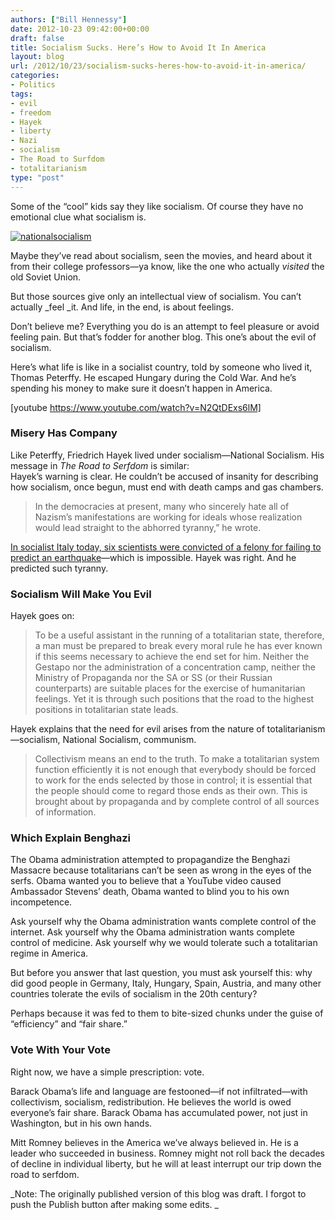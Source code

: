 ```yaml
---
authors: ["Bill Hennessy"]
date: 2012-10-23 09:42:00+00:00
draft: false
title: Socialism Sucks. Here’s How to Avoid It In America
layout: blog
url: /2012/10/23/socialism-sucks-heres-how-to-avoid-it-in-america/
categories:
- Politics
tags:
- evil
- freedom
- Hayek
- liberty
- Nazi
- socialism
- The Road to Surfdom
- totalitarianism
type: "post"
---
```


Some of the “cool” kids say they like socialism. Of course they have no emotional clue what socialism is.

[![nationalsocialism](https://ludicrite.files.wordpress.com/2012/10/nationalsocialism_thumb.jpg)
](https://ludicrite.files.wordpress.com/2012/10/nationalsocialism.jpg)

Maybe they’ve read about socialism, seen the movies, and heard about it from their college professors—ya know, like the one who actually _visited_ the old Soviet Union. 

But those sources give only an intellectual view of socialism. You can’t actually _feel _it. And life, in the end, is about feelings.

Don’t believe me? Everything you do is an attempt to feel pleasure or avoid feeling pain. But that’s fodder for another blog. This one’s about the evil of socialism.

Here’s what life is like in a socialist country, told by someone who lived it, Thomas Peterffy. He escaped Hungary during the Cold War. And he’s spending his money to make sure it doesn’t happen in America.

[youtube https://www.youtube.com/watch?v=N2QtDExs6lM] 

### Misery Has Company

Like Peterffy, Friedrich Hayek lived under socialism—National Socialism. His message in _The Road to Serfdom_ is similar:  
Hayek’s warning is clear. He couldn’t be accused of insanity for describing how socialism, once begun, must end with death camps and gas chambers.

> In the democracies at present, many who sincerely hate all of Nazism’s manifestations are working for ideals whose realization would lead straight to the abhorred tyranny,” he wrote. 
> 
> 

[In socialist Italy today, six scientists were convicted of a felony for failing to predict an earthquake](https://www.businessinsider.com/italian-seismologists-six-years-prison-2012-10)—which is impossible. Hayek was right. And he predicted such tyranny. 

### Socialism Will Make You Evil

Hayek goes on:

> To be a useful assistant in the running of a totalitarian state, therefore, a man must be prepared to break every moral rule he has ever known if this seems necessary to achieve the end set for him. Neither the Gestapo nor the administration of a concentration camp, neither the Ministry of Propaganda nor the SA or SS (or their Russian counterparts) are suitable places for the exercise of humanitarian feelings. Yet it is through such positions that the road to the highest positions in totalitarian state leads.
> 
> 

Hayek explains that the need for evil arises from the nature of totalitarianism—socialism, National Socialism, communism. 

> Collectivism means an end to the truth. To make a totalitarian system function efficiently it is not enough that everybody should be forced to work for the ends selected by those in control; it is essential that the people should come to regard those ends as their own. This is brought about by propaganda and by complete control of all sources of information.
> 
> 

### Which Explain Benghazi

The Obama administration attempted to propagandize the Benghazi Massacre because totalitarians can’t be seen as wrong in the eyes of the serfs. Obama wanted you to believe that a YouTube video caused Ambassador Stevens’ death, Obama wanted to blind you to his own incompetence. 

Ask yourself why the Obama administration wants complete control of the internet. Ask yourself why the Obama administration wants complete control of medicine. Ask yourself why we would tolerate such a totalitarian regime in America.

But before you answer that last question, you must ask yourself this: why did good people in Germany, Italy, Hungary, Spain, Austria, and many other countries tolerate the evils of socialism in the 20th century?

Perhaps because it was fed to them to bite-sized chunks under the guise of “efficiency” and “fair share.”

### Vote With Your Vote

Right now, we have a simple prescription: vote. 

Barack Obama’s life and language are festooned—if not infiltrated—with collectivism, socialism, redistribution. He believes the world is owed everyone’s fair share. Barack Obama has accumulated power, not just in Washington, but in his own hands. 

Mitt Romney believes in the America we’ve always believed in. He is a leader who succeeded in business. Romney might not roll back the decades of decline in individual liberty, but he will at least interrupt our trip down the road to serfdom.

_Note: The originally published version of this blog was draft. I forgot to push the Publish button after making some edits. _
